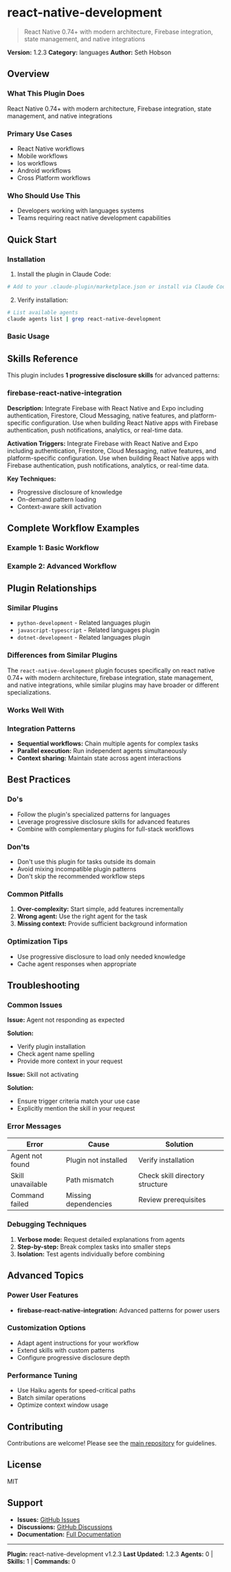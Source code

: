 # react-native-development

> React Native 0.74+ with modern architecture, Firebase integration, state management, and native integrations

**Version:** 1.2.3
**Category:** languages
**Author:** Seth Hobson

## Overview

### What This Plugin Does

React Native 0.74+ with modern architecture, Firebase integration, state management, and native integrations

### Primary Use Cases

- React Native workflows
- Mobile workflows
- Ios workflows
- Android workflows
- Cross Platform workflows

### Who Should Use This

- Developers working with languages systems
- Teams requiring react native development capabilities

## Quick Start

### Installation

1. Install the plugin in Claude Code:
```bash
# Add to your .claude-plugin/marketplace.json or install via Claude Code CLI
```

2. Verify installation:
```bash
# List available agents
claude agents list | grep react-native-development
```

### Basic Usage

## Skills Reference

This plugin includes **1 progressive disclosure skills** for advanced patterns:

### firebase-react-native-integration

**Description:** Integrate Firebase with React Native and Expo including authentication, Firestore, Cloud Messaging, native features, and platform-specific configuration. Use when building React Native apps with Firebase authentication, push notifications, analytics, or real-time data.

**Activation Triggers:**
Integrate Firebase with React Native and Expo including authentication, Firestore, Cloud Messaging, native features, and platform-specific configuration. Use when building React Native apps with Firebase authentication, push notifications, analytics, or real-time data.

**Key Techniques:**
- Progressive disclosure of knowledge
- On-demand pattern loading
- Context-aware skill activation

## Complete Workflow Examples

### Example 1: Basic Workflow


### Example 2: Advanced Workflow


## Plugin Relationships

### Similar Plugins

- `python-development` - Related languages plugin
- `javascript-typescript` - Related languages plugin
- `dotnet-development` - Related languages plugin

### Differences from Similar Plugins

The `react-native-development` plugin focuses specifically on react native 0.74+ with modern architecture, firebase integration, state management, and native integrations, while similar plugins may have broader or different specializations.

### Works Well With


### Integration Patterns

- **Sequential workflows:** Chain multiple agents for complex tasks
- **Parallel execution:** Run independent agents simultaneously
- **Context sharing:** Maintain state across agent interactions

## Best Practices

### Do's

- Follow the plugin's specialized patterns for languages
- Leverage progressive disclosure skills for advanced features
- Combine with complementary plugins for full-stack workflows

### Don'ts

- Don't use this plugin for tasks outside its domain
- Avoid mixing incompatible plugin patterns
- Don't skip the recommended workflow steps

### Common Pitfalls

1. **Over-complexity:** Start simple, add features incrementally
2. **Wrong agent:** Use the right agent for the task
3. **Missing context:** Provide sufficient background information

### Optimization Tips

- Use progressive disclosure to load only needed knowledge
- Cache agent responses when appropriate

## Troubleshooting

### Common Issues

**Issue:** Agent not responding as expected

**Solution:**
- Verify plugin installation
- Check agent name spelling
- Provide more context in your request

**Issue:** Skill not activating

**Solution:**
- Ensure trigger criteria match your use case
- Explicitly mention the skill in your request

### Error Messages


| Error | Cause | Solution |
|-------|-------|----------|
| Agent not found | Plugin not installed | Verify installation |
| Skill unavailable | Path mismatch | Check skill directory structure |
| Command failed | Missing dependencies | Review prerequisites |

### Debugging Techniques

1. **Verbose mode:** Request detailed explanations from agents
2. **Step-by-step:** Break complex tasks into smaller steps
3. **Isolation:** Test agents individually before combining

## Advanced Topics

### Power User Features

- **firebase-react-native-integration:** Advanced patterns for power users

### Customization Options

- Adapt agent instructions for your workflow
- Extend skills with custom patterns
- Configure progressive disclosure depth

### Performance Tuning

- Use Haiku agents for speed-critical paths
- Batch similar operations
- Optimize context window usage


## Contributing

Contributions are welcome! Please see the [main repository](https://github.com/wshobson/agents) for guidelines.

## License

MIT

## Support

- **Issues:** [GitHub Issues](https://github.com/wshobson/agents/issues)
- **Discussions:** [GitHub Discussions](https://github.com/wshobson/agents/discussions)
- **Documentation:** [Full Documentation](https://github.com/wshobson/agents)

---

**Plugin:** react-native-development v1.2.3
**Last Updated:** 1.2.3
**Agents:** 0 | **Skills:** 1 | **Commands:** 0
